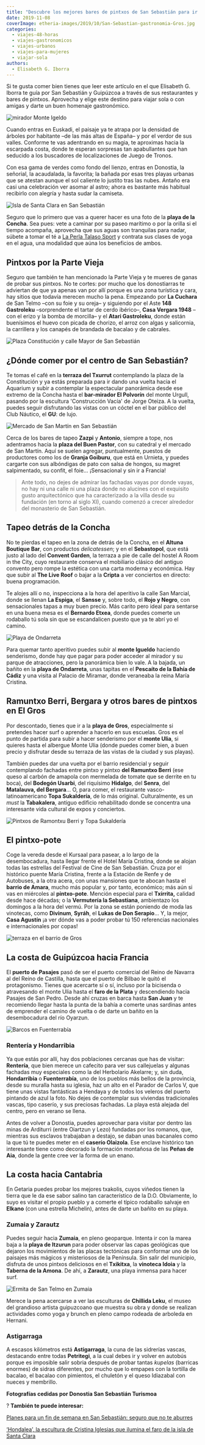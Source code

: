 ```yaml
---
title: "Descubre los mejores bares de pintxos de San Sebastián para ir con amigas"
date: 2019-11-08
coverImage: etheria-images/2019/10/San-Sebastian-gastronomia-Gros.jpg
categories: 
  - viajes-48-horas
  - viajes-gastronomicos
  - viajes-urbanos
  - viajes-para-mujeres
  - viajar-sola
authors: 
  - Elisabeth G. Iborra
---
```


Si te gusta comer bien tienes que leer este artículo en el que Elisabeth G. Iborra te 
guía por San Sebastián y Guipúzcoa a través de sus restaurantes y bares de pintxos. 
Aprovecha y elige este destino para viajar sola o con amigas y darte un buen homenaje 
gastronómico. 

![mirador Monte Igeldo](etheria-images/2019/10/San-Sebastian-Igueldo-900x600.jpg "Vista de la bahía de San Sebatián desde el monte Igueldo. © DSST")

Cuando entras en Euskadi, el paisaje ya te atrapa por la densidad de árboles por 
habitante –de las más altas de España– y por el verdor de sus valles. Conforme te vas 
adentrando en su magia, te aproximas hacia la escarpada costa, donde te esperan 
sorpresas tan apabullantes que han seducido a los buscadores de localizaciones de Juego 
de Tronos. 

Con esa gama de verdes como fondo del lienzo, entras en Donostia, la señorial, la 
acaudalada, la favorita; la bañada por esas tres playas urbanas que se atestan aunque el 
sol caliente lo justito tras las nubes. Antaño era casi una celebración ver asomar al 
astro; ahora es bastante más habitual recibirlo con alegría y hasta sudar la camiseta. 

![Isla de Santa Clara en San Sebastián](etheria-images/2019/10/San-Sebastian-isla-santa-clara-900x676.jpg "Isla de Santa Clara en la bahía de la Concha. © Jochem Raat")

Seguro que lo primero que vas a querer hacer es una foto de la **playa de la Concha**. 
Sea pues: vete a caminar por su paseo marítimo o por la orilla si el tiempo acompaña, 
aprovecha que sus aguas son tranquilas para nadar, súbete a tomar el té a [La Perla 
Talaso Sport](https://www.la-perla.net) y contrata sus clases de yoga en el agua, una 
modalidad que aúna los beneficios de ambos. 

## Pintxos por la Parte Vieja

Seguro que también te han mencionado la Parte Vieja y te mueres de ganas de probar sus 
pintxos. No te cortes: por mucho que los donostiarras te adviertan de que ya apenas van 
por allí porque es una zona turística y cara, hay sitios que todavía merecen mucho la 
pena. Empezando por **La Cuchara** de San Telmo –con su foie y su oreja– y siguiendo por 
el Aste **148 Gastroleku** –sorprendente el tartar de cerdo ibérico–, **Casa Vergara 
1948** –con el erizo y la bomba de morcilla– y el **Atari Gastroleku**, donde están 
buenísimos el huevo con picada de chorizo, el arroz con algas y salicornia, la 
carrillera y los canapés de brandada de bacalao y de cabrales. 

![Plaza Constitución y calle Mayor de San Sebastián](etheria-images/2019/10/San-Sebatian-parte-vieja-consitucion-mayor-900x435.jpg "Plaza de la Constitución y calle Mayor, en la Parte Vieja de San Sebastián. © DSST")

## ¿Dónde comer por el centro de San Sebastián?

Te tomas el café en la **terraza del Txurrut** contemplando la plaza de la Constitución 
y ya estás preparada para ir dando una vuelta hacia el Aquarium y subir a contemplar la 
espectacular panorámica desde ese extremo de la Concha hasta el **bar-mirador El 
Polvorín** del monte Urgull, pasando por la escultura 'Construcción Vacía' de Jorge 
Oteiza. A la vuelta, puedes seguir disfrutando las vistas con un cóctel en el bar 
público del Club Náutico, el **GU**: de lujo. 

![Mercado de San Martín en San Sebastián](etheria-images/2019/10/San-Sebastian-catedral-900x600.jpg "Mercado de San Martín con la catedral al fondo. © DSST")

Cerca de los bares de tapeo **Zazpi** y **Antonio**, siempre a tope, nos adentramos 
hacia la **plaza del Buen Pastor**, con su catedral y el mercado de San Martín. Aquí se 
suelen agregar, puntualmente, puestos de productores como los de **Granja Goiburu**, que 
está en Urnieta, y puedes cargarte con sus albóndigas de pato con salsa de hongos, su 
magret salpimentado, su confit, el foie… ¡Sensacional y sin ir a Francia! 

> Ante todo, no dejes de admirar las fachadas vayas por donde vayas, no hay ni una calle 
> ni una plaza donde no alucines con el exquisito gusto arquitectónico que ha 
> caracterizado a la villa desde su fundación (en torno al siglo XI), cuando comenzó a 
> crecer alrededor del monasterio de San Sebastián. 

## Tapeo detrás de la Concha

No te pierdas el tapeo en la zona de detrás de la Concha, en el **Altuna Boutique Bar**, 
con productos _delicatessen_; y en el **Sebastopol**, que está justo al lado del 
**Convent Garden**, la terraza a pie de calle del hostel A Room in the City, cuyo 
restaurante conserva el mobiliario clásico del antiguo convento pero rompe la estética 
con una carta moderna y económica. Hay que subir al **The Live Roof** o bajar a la 
**Cripta** a ver conciertos en directo: buena programación. 

Te alojes allí o no, inspecciona a la hora del aperitivo la calle San Marcial, donde se 
llenan **La Espiga**, el **Sansse** y, sobre todo, el **Rojo y Negro**, con 
sensacionales tapas a muy buen precio. Más carito pero ideal para sentarse en una buena 
mesa es el **Bernardo Etxea**, donde puedes comerte un rodaballo tú sola sin que se 
escandalicen puesto que ya te abrí yo el camino. 

![Playa de Ondarreta](etheria-images/2019/10/San-Sebastian-Ondarreta-Miramar-900x414.jpg "Playa de Ondarreta y vistas desde los jardines del Palacio de Miramar. © DSST")

Para quemar tanto aperitivo puedes subir al **monte Igueldo** haciendo senderismo, donde 
hay que pagar para poder acceder al mirador y su parque de atracciones, pero la 
panorámica bien lo vale. A la bajada, un bañito en la **playa de Ondarreta**, unas 
tapitas en el **Pescaíto de la Bahía de Cádiz** y una visita al Palacio de Miramar, 
donde veraneaba la reina María Cristina. 

## Ramuntxo Berri, Bergara y otros bares de pintxos en El Gros

Por descontado, tienes que ir a la **playa de Gros**, especialmente si pretendes hacer 
surf o aprender a hacerlo en sus escuelas. Gros es el punto de partida para subir a 
hacer senderismo por el **monte Ulia**, si quieres hasta el albergue Monte Ulia (donde 
puedes comer bien, a buen precio y disfrutar desde su terraza de las vistas de la ciudad 
y sus playas). 

También puedes dar una vuelta por el barrio residencial y seguir contemplando fachadas 
entre pintxo y pintxo **del Ramuntxo Berri** (ese queso al carbón de amapola con 
mermelada de tomate que se derrite en tu boca), del **Bodegón Usarbi**, del riquísimo 
**Hidalgo**, del **Senra**, del **Matalauva, del Bergara**... O, para comer, el 
restaurante vasco-latinoamericano **Topa Sukaldería**, de lo más original. 
Culturalmente, es un _must_ la **Tabakalera**, antiguo edificio rehabilitado donde se 
concentra una interesante vida cultural de expos y conciertos. 

![Pintxos de Ramontxu Berri y Topa Sukaldería](etheria-images/2019/10/San-Sebastian-gastronomia-Gros-900x673.jpg "Pintxo de queso al carbón de Ramontxu Berri y tacos en Topa Sukaldería. © DSST")

## El pintxo-pote

Coge la vereda desde el Kursaal para pasear, a lo largo de la desembocadura, hasta 
llegar frente el Hotel María Cristina, donde se alojan todas las estrellas del Festival 
de Cine de San Sebastián. Cruza por el histórico puente María Cristina, frente a la 
Estación de Renfe y de Autobuses, a la otra acera, con unas mansiones que te abocan 
hasta el **barrio de Amara**, mucho más popular y, por tanto, económico; más aún si vas 
en miércoles al **pintxo-pote**. Mención especial para el **Txirrita,** calidad desde 
hace décadas; o la **Vermutería la Sebastiana**, ambientazo los domingos a la hora del 
vermú. Por la zona se están poniendo de moda las vinotecas, como **Divinum**, **Syráh**, 
el **Lukas de Don Serapio**… Y, la mejor, **Casa Agustín** ¡a ver dónde vas a poder 
probar tú 150 referencias nacionales e internacionales por copas! 

![terraza en el barrio de Gros](etheria-images/2019/10/San-Sebastian-ambiente-Gros-900x600.jpg "Ambiente en el barrio de Gros. © DSST")

## La costa de Guipúzcoa hacia Francia

El **puerto de Pasajes** pasó de ser el puerto comercial del Reino de Navarra al del 
Reino de Castilla, hasta que el puerto de Bilbao le quitó el protagonismo. Tienes que 
acercarte sí o sí, incluso por la bicisenda o atravesando el monte Ulia hasta el **faro 
de la Plata** y descendiendo hacia Pasajes de San Pedro. Desde ahí cruzas en barca hasta 
**San Juan** y te recomiendo llegar hasta la punta de la bahía a comerte unas sardinas 
antes de emprender el camino de vuelta o de darte un bañito en la desembocadura del río 
Oyarzun. 

![Barcos en Fuenterrabía](etheria-images/2019/10/San-Sebastian-Hondarribia-900x683.jpg "Puerto de Hondarribia. ©PB")

### Rentería y Hondarribia

Ya que estás por allí, hay dos poblaciones cercanas que has de visitar: **Rentería**, 
que bien merece un cafecito para ver sus callejuelas y algunas fachadas muy especiales 
como la del Herbolario Akelarre; y, sin duda, **Hondarribia** o **Fuenterrabía**, uno de 
los pueblos más bellos de la provincia, desde su muralla hasta su iglesia, haz un alto 
en el Parador de Carlos V, que tiene unas vistas fantásticas a Hendaya y de todos los 
veleros del puerto pintando de azul la foto. No dejes de contemplar sus viviendas 
tradicionales vascas, tipo caserío, y sus preciosas fachadas. La playa está alejada del 
centro, pero en verano se llena. 

Antes de volver a Donostia, puedes aprovechar para visitar por dentro las minas de 
Arditurri (entre Oiartzun y Lezo) fundadas por los romanos, que, mientras sus esclavos 
trabajaban a destajo, se daban unas bacanales como la que tú te puedes meter en el 
**caserío Olaizola**. Ese enclave histórico tan interesante tiene como decorado la 
formación montañosa de las **Peñas de Aia**, donde la gente cree ver la forma de un 
enano. 

## La costa hacia Cantabria

En Getaria puedes probar los mejores txakolis, cuyos viñedos tienen la tierra que le da 
ese sabor salino tan característico de la D.O. Obviamente, lo suyo es visitar el propio 
pueblo y a comerte el típico rodaballo salvaje en **Elkano** (con una estrella 
Michelin), antes de darte un bañito en su playa. 

### Zumaia y Zarautz

Puedes seguir hacia **Zumaia**, en pleno geoparque. Intenta ir con la marea baja a la 
**playa de Itzurun** para poder observar las capas geológicas que dejaron los 
movimientos de las placas tectónicas para conformar uno de los paisajes más mágicos y 
misteriosos de la Península. Sin salir del municipio, disfruta de unos pintxos 
deliciosos en el **Txikitxa**, la **vinoteca Idoia** y la **Taberna de la Amona**. De 
ahí, a **Zarautz**, una playa inmensa para hacer surf. 

![Ermita de San Telmo en Zumaia](etheria-images/2019/10/Costa-vasca-zumaia-900x675.jpg "Acantilados de Zumaia con la ermita de San Telmo. © Jordi Vich Navarro")

Merece la pena acercarse a ver las esculturas de **Chillida Leku**, el museo del 
grandioso artista guipuzcoano que muestra su obra y donde se realizan actividades como 
yoga y brunch en pleno campo rodeada de arboleda en Hernani. 

### Astigarraga

A escasos kilómetros está **Astigarraga**, la cuna de las sidrerías vascas, destacando 
entre todas **Petritegi**, a la cual debes ir y volver en autobús porque es imposible 
salir sobria después de probar tantas _kupelas_ (barricas enormes) de sidras diferentes, 
por mucho que lo empapes con la tortilla de bacalao, el bacalao con pimientos, el 
chuletón y el queso Idiazabal con nueces y membrillo. 

**Fotografías cedidas por Donostia San Sebastián Turismoa** 

? **También te puede interesar:** 

[Planes para un fin de semana en San Sebastián: seguro que no te 
aburres](https://etheriamagazine.com/2021/04/01/que-ver-hacer-en-san-sebastian/) 

[‘Hondalea’, la escultura de Cristina Iglesias que ilumina el faro de la isla de Santa 
Clara](https://etheriamagazine.com/2021/05/04/hondalea-escultura-de-cristina-iglesias-en-faro-de-la-isla-de-santa-clara/)
